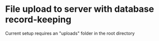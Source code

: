 # File upload to server with database record-keeping

Current setup requires an "uploads" folder in the root directory
